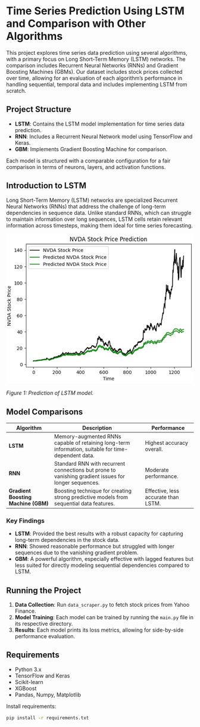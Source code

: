 # Time Series Prediction Using LSTM and Comparison with Other Algorithms

This project explores time series data prediction using several algorithms, with a primary focus on Long Short-Term Memory (LSTM) networks. The comparison includes Recurrent Neural Networks (RNNs) and Gradient Boosting Machines (GBMs). Our dataset includes stock prices collected over time, allowing for an evaluation of each algorithm’s performance in handling sequential, temporal data and includes implementing LSTM from scratch.

## Project Structure

- **LSTM**: Contains the LSTM model implementation for time series data prediction.
- **RNN**: Includes a Recurrent Neural Network model using TensorFlow and Keras.
- **GBM**: Implements Gradient Boosting Machine for comparison.

Each model is structured with a comparable configuration for a fair comparison in terms of neurons, layers, and activation functions.

## Introduction to LSTM

Long Short-Term Memory (LSTM) networks are specialized Recurrent Neural Networks (RNNs) that address the challenge of long-term dependencies in sequence data. Unlike standard RNNs, which can struggle to maintain information over long sequences, LSTM cells retain relevant information across timesteps, making them ideal for time series forecasting.

![Prediction Results](images/lstm.png)

*Figure 1: Prediction of LSTM model.*

## Model Comparisons

| Algorithm        | Description                                                                                          | Performance               |
|------------------|------------------------------------------------------------------------------------------------------|---------------------------|
| **LSTM**         | Memory-augmented RNNs capable of retaining long-term information, suitable for time-dependent data.  | Highest accuracy overall. |
| **RNN**          | Standard RNN with recurrent connections but prone to vanishing gradient issues for longer sequences.  | Moderate performance.     |
| **Gradient Boosting Machine (GBM)** | Boosting technique for creating strong predictive models from sequential data features. | Effective, less accurate than LSTM. |

### Key Findings

- **LSTM**: Provided the best results with a robust capacity for capturing long-term dependencies in the stock data.
- **RNN**: Showed reasonable performance but struggled with longer sequences due to the vanishing gradient problem.
- **GBM**: A powerful algorithm, especially effective with lagged features but less suited for directly modeling sequential dependencies compared to LSTM.

## Running the Project

1. **Data Collection**: Run `data_scraper.py` to fetch stock prices from Yahoo Finance.
2. **Model Training**: Each model can be trained by running the `main.py` file in its respective directory.
3. **Results**: Each model prints its loss metrics, allowing for side-by-side performance evaluation.

## Requirements

- Python 3.x
- TensorFlow and Keras
- Scikit-learn
- XGBoost
- Pandas, Numpy, Matplotlib

Install requirements:
```bash
pip install -r requirements.txt
